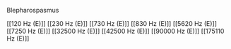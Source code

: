 Blepharospasmus

[[120 Hz (E)]]
[[230 Hz (E)]]
[[730 Hz (E)]]
[[830 Hz (E)]]
[[5620 Hz (E)]]
[[7250 Hz (E)]]
[[32500 Hz (E)]]
[[42500 Hz (E)]]
[[90000 Hz (E)]]
[[175110 Hz (E)]]